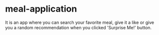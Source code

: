 # meal-application
It is an app where you can search your favorite meal, give it a like or give you a random recommendation when you clicked 'Surprise Me!' button.
